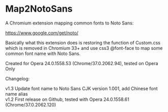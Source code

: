 Map2NotoSans
============

A Chromium extension mapping common fonts to Noto Sans:

https://www.google.com/get/noto/

Basically what this extension does is restoring the function of Custom.css which is removed in Chromium 33+ and use css3 @font-face to map some common font name with Noto Sans.

Created for Opera 24.0.1558.53 (Chrome/37.0.2062.94), tested on Opera Only

Changelog:

v1.3 Update font name to Noto Sans CJK version 1.001, add Chinese font name alias  
v1.2 First release on Github, tested with Opera 24.0.1558.61 (Chrome/37.0.2062.120)